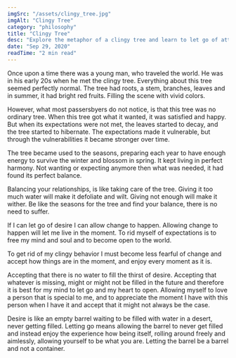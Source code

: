 ```yaml
---
imgSrc: "/assets/clingy_tree.jpg"
imgAlt: "Clingy Tree"
category: "philosophy"
title: "Clingy Tree"
desc: "Explore the metaphor of a clingy tree and learn to let go of attachments..."
date: "Sep 29, 2020"
readTime: "2 min read"
---
```

Once upon a time there was a young man, who traveled the world. He was in his early 20s when he met the clingy tree. Everything about this tree seemed perfectly normal. The tree had roots, a stem, branches, leaves and in summer, it had bright red fruits. Filling the scene with vivid colors.

However, what most passersbyers do not notice, is that this tree was no ordinary tree. When this tree got what it wanted, it was satisfied and happy. But when its expectations were not met, the leaves started to decay, and the tree started to hibernate. The expectations made it vulnerable, but through the vulnerabilities it became stronger over time.

The tree became used to the seasons, preparing each year to have enough energy to survive the winter and blossom in spring. It kept living in perfect harmony. Not wanting or expecting anymore then what was needed, it had found its perfect balance.

Balancing your relationships, is like taking care of the tree. Giving it too much water will make it defoliate and wilt. Giving not enough will make it wither. Be like the seasons for the tree and find your balance, there is no need to suffer.

If I can let go of desire I can allow change to happen. Allowing change to happen will let me live in the moment. To rid myself of expectations is to free my mind and soul and to become open to the world.

To get rid of my clingy behavior I must become less fearful of change and accept how things are in the moment, and enjoy every moment as it is.

Accepting that there is no water to fill the thirst of desire. Accepting that whatever is missing, might or might not be filled in the future and therefore it is best for my mind to let go and my heart to open. Allowing myself to love a person that is special to me, and to appreciate the moment I have with this person when I have it and accept that it might not always be the case.

Desire is like an empty barrel waiting to be filled with water in a desert, never getting filled. Letting go means allowing the barrel to never get filled and instead enjoy the experience how being itself, rolling around freely and aimlessly, allowing yourself to be what you are. Letting the barrel be a barrel and not a container.

